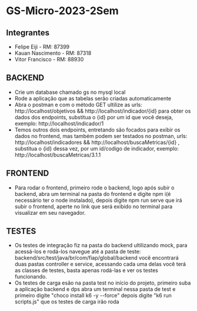 # GS-Micro-2023-2Sem

## Integrantes
- Felipe Eiji - RM: 87399
- Kauan Nascimento - RM: 87318
- Vitor Francisco - RM: 88930

## BACKEND
- Crie um database chamado gs no mysql local
- Rode a aplicação que as tabelas serão criadas automaticamente
- Abra o postman e com o método GET ultilize as urls: http://localhost/objetivos && http://localhost/indicador/{id} para obter os dados dos endpoints, substitua o {id} por um id que você deseja, exemplo: http://localhost/indicador/1
- Temos outros dois endpoints, entretando são focados para exibir os dados no frontend, mas também podem ser testados no postman, urls: http://localhost/indicadores &&  http://localhost/buscaMetricas/{id} , substitua o {id} dessa vez, por um id/codigo de indicador, exemplo: http://localhost/buscaMetricas/3.1.1

## FRONTEND
- Para rodar o frontend, primeiro rode o backend, logo após subir o backend, abra um terminal na pasta do frontend e digite npm i(é necessário ter o node instalado), depois digite npm run serve que irá subir o frontend, aperte no link que será exibido no terminal para visualizar em seu navegador.

## TESTES
- Os testes de integração fiz na pasta do backend ultilizando mock, para acessá-los e rodá-los navegue até a pasta de teste: backend/src/test/java/br/com/fiap/global/backend você encontrará duas pastas controller e service, acessando cada uma delas você terá as classes de testes, basta apenas rodá-las e ver os testes funcionando.
- Os testes de carga esão na pasta test no início do projeto, primeiro suba a aplicação backend e dps abra um terminal nessa pasta de test e primeiro digite "choco install k6 -y --force" depois digite "k6 run scripts.js" que os testes de carga irão roda 

